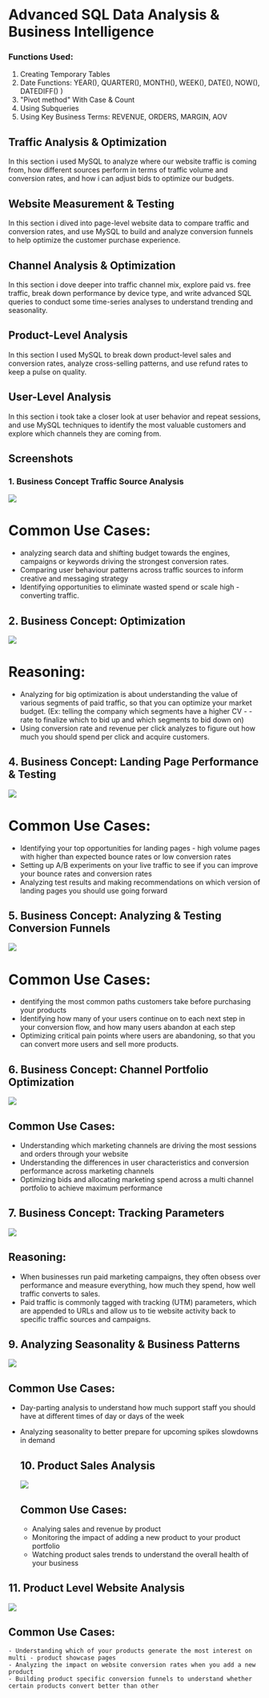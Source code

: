 # Advanced SQL Data Analysis & Business Intelligence 

### Functions Used:
1. Creating Temporary Tables
2. Date Functions: YEAR(), QUARTER(), MONTH(), WEEK(), DATE(), NOW(), DATEDIFF() )
3. "Pivot method" With Case & Count
4. Using Subqueries
5. Using Key Business Terms: REVENUE, ORDERS, MARGIN, AOV



## Traffic Analysis & Optimization 

In this section  i used MySQL to analyze where our website traffic is coming from, how different sources perform in terms of traffic volume and conversion rates, and how i can adjust bids to optimize our budgets.

## Website Measurement & Testing

In this section i  dived into page-level website data to compare traffic and conversion rates, and use MySQL to build and analyze conversion funnels to help optimize the customer purchase experience.


## Channel Analysis & Optimization

In this section i dove deeper into  traffic channel mix, explore paid vs. free traffic, break down performance by device type, and write advanced SQL queries to conduct some time-series analyses to understand trending and seasonality.

## Product-Level Analysis

In this section I used  MySQL to break down product-level sales and conversion rates, analyze cross-selling patterns, and use refund rates to keep a pulse on quality.

## User-Level Analysis

In this section i took  take a closer look at user behavior and repeat sessions, and use MySQL techniques to identify the most valuable customers and explore which channels they are coming from.





## Screenshots

### 1. Business Concept Traffic Source Analysis

<img src = "https://github.com/Trencio/SQL/blob/main/Business%20Concept%20Traffic%20Source%20Analysis.png" />

# Common Use Cases: 
 - analyzing search data and shifting budget towards the engines, campaigns or keywords driving the strongest conversion rates.
 - Comparing user behaviour patterns across traffic sources to inform creative and messaging strategy
 - Identifying opportunities to eliminate wasted spend or scale high - converting traffic.

## 2. Business Concept: Optimization 

<img src = "https://github.com/Trencio/SQL/blob/main/Business%20Concept:%20Optimization.png"/>

# Reasoning: 
- Analyzing for big optimization is about understanding the value of various segments of paid traffic, so that you can optimize your market budget. (Ex: telling the company which segments have a higher CV - - rate to finalize which to bid up and which segments to bid down on)
-  Using conversion rate and revenue per click analyzes to figure out how much you should spend per click and acquire customers.

## 4. Business Concept: Landing Page Performance & Testing 

<img src = "https://github.com/Trencio/SQL/blob/main/Business%20Concept:%20Landing%20Page%20Performance%20%26%20Testing.png" />

# Common Use Cases: 
- Identifying your top opportunities for landing pages - high volume pages with higher than expected bounce rates or low conversion rates 
- Setting up A/B experiments on your live traffic to see if you can improve your bounce rates and conversion rates
- Analyzing test results and making recommendations on which version of landing pages you should use going forward

## 5. Business Concept: Analyzing & Testing Conversion Funnels

<img src = "https://github.com/Trencio/SQL/blob/main/Business%20Concept:%20Analyzing%20%26%20Testing%20Conversion%20Funnels.png" /> 

# Common Use Cases: 
- dentifying the most common paths customers take before purchasing your products
- Identifying how many of your users continue on to each next step in your conversion flow, and how many users abandon at each step
- Optimizing critical pain points where users are abandoning, so that you can convert more users and sell more products.

## 6. Business Concept: Channel Portfolio Optimization 

<img src = "https://github.com/Trencio/SQL/blob/main/Business%20Concept:%20Channel%20Porfolio%20Optimization.png" />

## Common Use Cases: 
- Understanding which marketing channels are driving the most sessions and orders through your website
- Understanding the differences in user characteristics and conversion performance across marketing channels 
- Optimizing bids and allocating marketing spend across a multi channel portfolio to achieve maximum performance

## 7. Business Concept: Tracking Parameters

<img src = "https://github.com/Trencio/SQL/blob/main/Business%20Concept%20Traffic%20Source%20Analysis.png" /> 

## Reasoning: 
- When businesses run paid marketing campaigns, they often obsess over performance and measure everything, how much they spend, how well traffic converts to sales. 
- Paid traffic is commonly tagged with tracking (UTM) parameters, which are appended to URLs and allow us to tie website activity back to specific traffic sources and campaigns. 

## 9. Analyzing Seasonality & Business Patterns 

<img src = "https://github.com/Trencio/SQL/blob/main/Business%20Concept:%20Analyzing%20Seasonallity%20%26%20Business%20Patterns.png" />

## Common Use Cases: 
- Day-parting analysis to understand how much support staff you should have at different times of day or days of the week
- Analyzing seasonality to better prepare for upcoming spikes slowdowns in demand

  ## 10. Product Sales Analysis

  <img src = "https://github.com/Trencio/Advanced-MySQL-BI/blob/main/Business%20Concept:%20Product%20Level%20Sales%20Analysis.png" />

  ## Common Use Cases:
  -  Analying sales and revenue by product 
  -  Monitoring the impact of adding a new product to your product portfolio
  -  Watching product sales trends to understand the overall health of your business

## 11. Product Level Website Analysis

<img src = "https://github.com/Trencio/Advanced-MySQL-BI/blob/main/Business%20Concept:%20Product%20Level%20Website%20Analysis.png" /> 

## Common Use Cases: 
    - Understanding which of your products generate the most interest on multi - product showcase pages 
    - Analyzing the impact on website conversion rates when you add a new product 
    - Building product specific conversion funnels to understand whether certain products convert better than other
